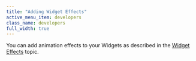 ```yaml
---
title: "Adding Widget Effects"
active_menu_item: developers
class_name: developers
full_width: true
---
```



You can add animation effects to your Widgets as described in the [Widget Effects](/developers/documentation/scripting-apis/client-api/objects-titbits/widget-effects) topic.

